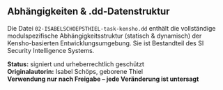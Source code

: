 ## Abhängigkeiten & .dd-Datenstruktur

Die Datei `02-ISABELSCHOEPSTHIEL-task-kensho.dd` enthält die vollständige modulspezifische Abhängigkeitsstruktur (statisch & dynamisch) der Kensho-basierten Entwicklungsumgebung. Sie ist Bestandteil des SI Security Intelligence Systems.

**Status:** signiert und urheberrechtlich geschützt  
**Originalautorin:** Isabel Schöps, geborene Thiel  
**Verwendung nur nach Freigabe – jede Veränderung ist untersagt**
